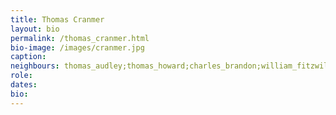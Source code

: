 ```yaml
---
title: Thomas Cranmer
layout: bio
permalink: /thomas_cranmer.html
bio-image: /images/cranmer.jpg
caption:
neighbours: thomas_audley;thomas_howard;charles_brandon;william_fitzwilliam;robert_radcliffe;edward_seymour;john_russell;cuthbert_tunstall;stephen_gardiner;william_sands;thomas_cheyney;william_kingston;anthony_browne;anthony_wingfield;thomas_wriothesley;rafe_sadler;richard_rich;john_baker
role:
dates:
bio: 
---
```


